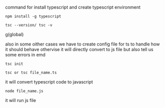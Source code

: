 command for install typescript and create typescript environment
```
npm install -g typescript

tsc --version/ tsc -v
```
g(global)

also in some oither cases we have to create config file for ts to handle how it should behave othervise it will directly convert to js file but also tell us some errors in emd
```
tsc init
```

```
tsc or tsc file_name.ts
```
it will convert typescript code to javascript

```
node file_name.js
```
it will run js file